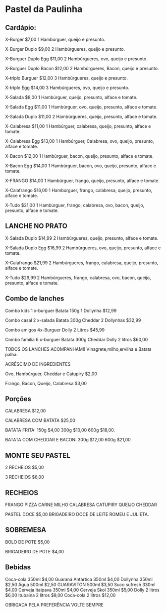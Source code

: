 # Pastel da Paulinha

## Cardápio:

X-Burger
$7,00
1 Hambúrguer, queijo e presunto.

X-Burger Duplo
$9,00
2 Hambúrgueres, queijo e presunto.

X-Burguer Duplo Egg
$11,00
2 Hambúrgueres, ovo, queijo e presunto.

X-Burguer Duplo Bacon
$12,00
2 Hambúrgueres, Bacon, queijo e presunto.

X-triplo Burguer
$12,00
3 Hambúrgueres, queijo e presunto.

X-triplo Egg
$14,00
3 Hambúrgueres, ovo, queijo e presunto.

X-Salada
$8,00
1 Hambúrguer, queijo, presunto, alface e tomate.

X-Salada Egg
$11,00
1 Hambúrguer, ovo, queijo, presunto, alface e tomate.

X-Salada Duplo
$11,00
2 Hambúrgueres, queijo, presunto, alface e tomate.

X-Calabresa
$11,00
1 Hambúrguer, calabresa, queijo, presunto, alface e tomate.

X-Calabresa Egg
$13,00
1 Hambúrguer, Calabresa, ovo, queijo, presunto, alface e tomate.

X-Bacon
$12,00
1 Hambúrguer, bacon, queijo, presunto, alface e tomate.

X-Bacon Egg
$14,00
1 Hambúrguer, bacon, ovo, queijo, presunto, alface e tomate.

X-FRANGO
$14,00
1 Hambúrguer, frango, queijo, presunto, alface e tomate.

X-Calafrango
$16,00
1 Hambúrguer, frango, calabresa, queijo, presunto, alface e tomate.

X-Tudo
$21,00
1 Hambúrguer, frango, calabresa, ovo, bacon, queijo, presunto, alface e tomate.


## LANCHE NO PRATO

X-Salada Duplo
$14,99
2 Hambúrgueres, queijo, presunto, alface e tomate.

X-Salada Duplo Egg
$16,99
2 Hambúrgueres, ovo, queijo, presunto, alface e tomate.

X-Calafrango
$21,99
2 Hambúrgueres, frango, calabresa, queijo, presunto, alface e tomate. 

X-Tudo
$29,99
2 Hambúrgueres, frango, calabresa, ovo, bacon, queijo, presunto, alface e tomate.

## Combo de lanches 


Combo kids
1 x-burguer
Batata 150g
1 Dollynha
$12,99

Combo casal
2 x-salada
Batata 300g
Cheddar 
2 Dollynhas
$32,99

Combo amigos
4x-Burguer
Dolly 2 Litros
$45,99
   
Combo família
6 x-burguer
Batata 300g
Cheddar
Dolly 2 litros
$60,00

TODOS OS LANCHES ACOMPANHAM!! Vinagrete,milho,ervilha e Batata palha.

ACRÉSCIMO DE INGREDIENTES

Ovo, Hambúrguer, Cheddar e Catupiry
$2,00

Frango, Bacon, Queijo, Calabresa
$3,00


## Porções

CALABRESA
$12,00

CALABRESA COM BATATA
$25,00

BATATA FRITA:
150g $4,00
300g $10,00
600g $18,00.

BATATA COM CHEDDAR E BACON:
300g $12,00
600g $21,00


## MONTE SEU PASTEL 

2 RECHEIOS $5,00

3 RECHEIOS $6,00


## RECHEIOS 

FRANGO
PIZZA
CARNE
MILHO
CALABRESA
CATUPIRY
QUEIJO
CHEDDAR

PASTEL DOCE
$5,00
BRIGADEIRO
DOCE DE LEITE
ROMEU E JULIETA.


## SOBREMESA

BOLO DE POTE $5,00

BRIGADEIRO DE POTE $4,00


## Bebidas

Coca-cola 350ml $4,00
Guaraná Antártica 350ml $4,00
Dollynha 350ml $2,50
Água 500ml $2,50
GUARAVITON 500ml $3,50
Suco sufresh 330ml $4,00
Cerveja Itaipava 350ml $4,00
Cerveja Skol 350ml $5,00
Dolly 2 litros $6,00
Itubaina 2 litros $8,00
Coca-cola 2 litros $12,00

OBRIGADA PELA PREFERÊNCIA
VOLTE SEMPRE
